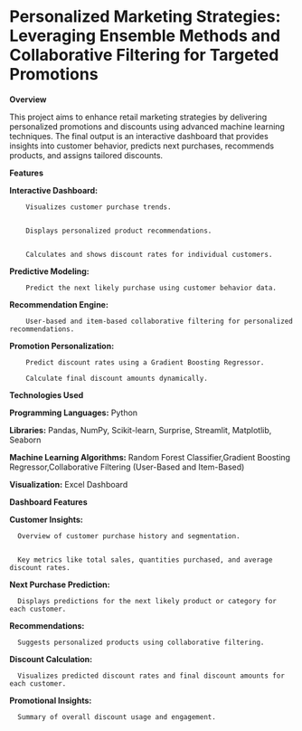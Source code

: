 # Personalized Marketing Strategies: Leveraging Ensemble Methods and Collaborative Filtering for Targeted Promotions

**Overview**


This project aims to enhance retail marketing strategies by delivering personalized promotions and discounts using advanced machine learning techniques. The final output is an interactive dashboard that provides insights into customer behavior, predicts next purchases, recommends products, and assigns tailored discounts.

**Features**


**Interactive Dashboard:**


        Visualizes customer purchase trends.

        
        Displays personalized product recommendations.

        
        Calculates and shows discount rates for individual customers.

        
**Predictive Modeling:**


        Predict the next likely purchase using customer behavior data.

        
**Recommendation Engine:**


        User-based and item-based collaborative filtering for personalized recommendations.

        
**Promotion Personalization:**


        Predict discount rates using a Gradient Boosting Regressor.
        
        Calculate final discount amounts dynamically.

        
**Technologies Used**


**Programming Languages:** Python


**Libraries:** Pandas, NumPy, Scikit-learn, Surprise, Streamlit, Matplotlib, Seaborn


**Machine Learning Algorithms:** Random Forest Classifier,Gradient Boosting Regressor,Collaborative Filtering (User-Based and Item-Based)


**Visualization:** Excel Dashboard


**Dashboard Features**


**Customer Insights:**


      Overview of customer purchase history and segmentation.

      
      Key metrics like total sales, quantities purchased, and average discount rates.

      
**Next Purchase Prediction:**


      Displays predictions for the next likely product or category for each customer.

      
**Recommendations:**


      Suggests personalized products using collaborative filtering.

      
**Discount Calculation:**


      Visualizes predicted discount rates and final discount amounts for each customer.

      
**Promotional Insights:**


      Summary of overall discount usage and engagement.
